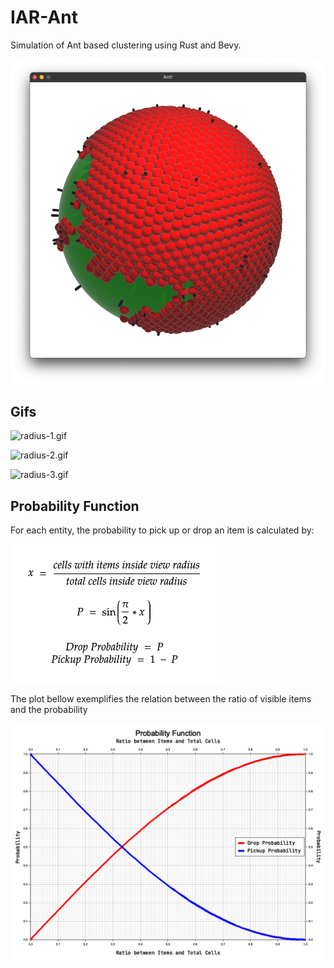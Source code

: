 # IAR-Ant

Simulation of Ant based clustering using Rust and Bevy.

![showcase.png](assets/img/showcase.png)

## Gifs

![radius-1.gif](assets/gif/radius_1.gif)

![radius-2.gif](assets/gif/radius_2.gif)

![radius-3.gif](assets/gif/radius_3.gif)

## Probability Function

For each entity, the probability to pick up or drop an item is calculated by:

![equation.png](assets/img/equation.png)

The plot bellow exemplifies the relation between the ratio of visible items and the probability

![probability_function.png](assets/img/probability_function.png)
